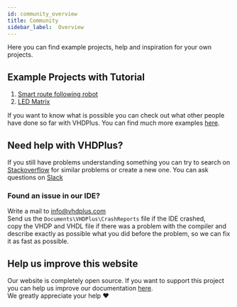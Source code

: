 ```yaml
---
id: community_overview
title: Community
sidebar_label:  Overview
---
```


Here you can find example projects, help and inspiration for your own projects.

## Example Projects with Tutorial
1. [Smart route following robot](/docs/community_motor)
2. [LED Matrix](/docs/community_matrix)

If you want to know what is possible you can check out what other people have done so far with VHDPlus.
You can find much more examples [here](https://github.com/search?utf8=%E2%9C%93&q=vhdplus).

## Need help with VHDPlus?
If you still have problems understanding something you can try to search on [Stackoverflow](https://stackoverflow.com/questions/tagged/vhdp) for similar problems or create a new one.
You can ask questions on [Slack](https://join.slack.com/t/vhdplus/shared_invite/enQtNzUyNTkzMDA4OTk4LTM4MWI0NzAxZDA4NzNiMDkxZWM4MzViMDQ5NzcxYWI2NTA1MzM2ZDlkNmQ5ZDQ5MzIwM2E4NjZmMGI3MjhhZWE)

### Found an issue in our IDE?
Write a mail to <a href="mailto:info@vhdplus.com">info@vhdplus.com</a><br/>
Send us the `Documents\VHDPlus\CrashReports` file if the IDE crashed,<br/>copy the VHDP and VHDL file if there was a problem with the compiler and<br/> describe exactly as possible what you did before the problem, so we can fix it as fast as possible.

## Help us improve this website
Our website is completely open source. If you want to support this project you can help us improve our documentation [here](https://github.com/HendrikMennen/vhdplus-website).<br/>
We greatly appreciate your help ❤